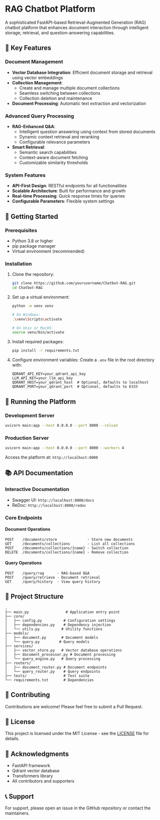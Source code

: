 # RAG Chatbot Platform

A sophisticated FastAPI-based Retrieval-Augmented Generation (RAG) chatbot platform that enhances document interaction through intelligent storage, retrieval, and question-answering capabilities.

## 🌟 Key Features

### Document Management
- **Vector Database Integration**: Efficient document storage and retrieval using vector embeddings
- **Collection Management**: 
  - Create and manage multiple document collections
  - Seamless switching between collections
  - Collection deletion and maintenance
- **Document Processing**: Automatic text extraction and vectorization

### Advanced Query Processing
- **RAG-Enhanced Q&A**: 
  - Intelligent question answering using context from stored documents
  - Dynamic context retrieval and reranking
  - Configurable relevance parameters
- **Smart Retrieval**:
  - Semantic search capabilities
  - Context-aware document fetching
  - Customizable similarity thresholds

### System Features
- **API-First Design**: RESTful endpoints for all functionalities
- **Scalable Architecture**: Built for performance and growth
- **Real-time Processing**: Quick response times for queries
- **Configurable Parameters**: Flexible system settings

## 🚀 Getting Started

### Prerequisites
- Python 3.8 or higher
- pip package manager
- Virtual environment (recommended)

### Installation

1. Clone the repository:
   ```bash
   git clone https://github.com/yourusername/Chatbot-RAG.git
   cd Chatbot-RAG
   ```

2. Set up a virtual environment:
   ```bash
   python -m venv venv
   
   # On Windows:
   .\venv\Scripts\activate
   
   # On Unix or MacOS:
   source venv/bin/activate
   ```

3. Install required packages:
   ```bash
   pip install -r requirements.txt
   ```

4. Configure environment variables:
   Create a `.env` file in the root directory with:
   ```env
   QDRANT_API_KEY=your_qdrant_api_key
   LLM_API_KEY=your_llm_api_key
   QDRANT_HOST=your_qdrant_host  # Optional, defaults to localhost
   QDRANT_PORT=your_qdrant_port  # Optional, defaults to 6333
   ```

## 🔧 Running the Platform

### Development Server
```bash
uvicorn main:app --host 0.0.0.0 --port 8000 --reload
```

### Production Server
```bash
uvicorn main:app --host 0.0.0.0 --port 8000 --workers 4
```

Access the platform at: `http://localhost:8000`

## 📚 API Documentation

### Interactive Documentation
- Swagger UI: `http://localhost:8000/docs`
- ReDoc: `http://localhost:8000/redoc`

### Core Endpoints

#### Document Operations
```
POST    /documents/store              - Store new documents
GET     /documents/collections        - List all collections
POST    /documents/collections/{name} - Switch collection
DELETE  /documents/collections/{name} - Remove collection
```

#### Query Operations
```
POST    /query/rag      - RAG-based Q&A
POST    /query/retrieve - Document retrieval
GET     /query/history  - View query history
```

## 📁 Project Structure
```
.
├── main.py                 # Application entry point
├── core/
│   ├── config.py          # Configuration settings
│   ├── dependencies.py    # Dependency injection
│   └── utils.py          # Utility functions
├── models/
│   ├── document.py       # Document models
│   └── query.py         # Query models
├── services/
│   ├── vector_store.py   # Vector database operations
│   ├── document_processor.py # Document processing
│   └── query_engine.py   # Query processing
├── routers/
│   ├── document_router.py # Document endpoints
│   └── query_router.py    # Query endpoints
├── tests/                 # Test suite
└── requirements.txt       # Dependencies
```

## 🤝 Contributing
Contributions are welcome! Please feel free to submit a Pull Request.

## 📄 License
This project is licensed under the MIT License - see the [LICENSE](LICENSE) file for details.

## 🙏 Acknowledgments
- FastAPI framework
- Qdrant vector database
- Transformers library
- All contributors and supporters

## 📞 Support
For support, please open an issue in the GitHub repository or contact the maintainers.